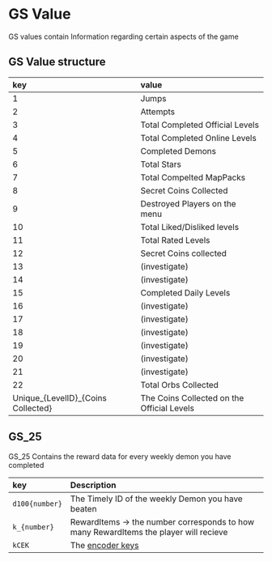 # GS Value

GS values contain Information regarding certain aspects of the game

## GS Value structure

| key | value |
|:----|:------|
| 1 | Jumps |
| 2 | Attempts |
| 3 | Total Completed Official Levels |
| 4 | Total Completed Online Levels |
| 5 | Completed Demons |
| 6 | Total Stars |
| 7 | Total Compelted MapPacks |
| 8 | Secret Coins Collected |
| 9 | Destroyed Players on the menu |
| 10 | Total Liked/Disliked levels |
| 11 | Total Rated Levels |
| 12 | Secret Coins collected |
| 13 | (investigate) |
| 14 | (investigate) |
| 15 | Completed Daily Levels |
| 16 | (investigate) |
| 17 | (investigate) |
| 18 | (investigate) |
| 19 | (investigate) |
| 20 | (investigate) |
| 21 | (investigate) |
| 22 | Total Orbs Collected |
| Unique_{LevelID}_{Coins Collected} | The Coins Collected on the Official Levels


## GS_25

GS_25 Contains the reward data for every weekly demon you have completed

| key | Description |
|:----|:------|
| `d100{number}` | The Timely ID of the weekly Demon you have beaten |
| `k_{number}` | RewardItems -> the number corresponds to how many RewardItems the player will recieve |
| `kCEK` | The [encoder keys](/resources/client/gamesave/kCEK?id=kcek-8-and-9-structure)